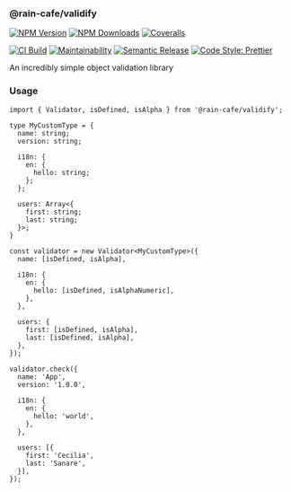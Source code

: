 ### @rain-cafe/validify

[![NPM Version][npm-version-image]][npm-url]
[![NPM Downloads][npm-downloads-image]][npm-url]
[![Coveralls][coveralls-image]][coveralls-url]

[![CI Build][github-actions-image]][github-actions-url]
[![Maintainability][maintainability-image]][maintainability-url]
[![Semantic Release][semantic-release-image]][semantic-release-url]
[![Code Style: Prettier][code-style-image]][code-style-url]

An incredibly simple object validation library

### Usage

```tsx
import { Validator, isDefined, isAlpha } from '@rain-cafe/validify';

type MyCustomType = {
  name: string;
  version: string;

  i18n: {
    en: {
      hello: string;
    };
  };

  users: Array<{
    first: string;
    last: string;
  }>;
}

const validator = new Validator<MyCustomType>({
  name: [isDefined, isAlpha],
  
  i18n: {
    en: {
      hello: [isDefined, isAlphaNumeric],
    },
  },

  users: {
    first: [isDefined, isAlpha],
    last: [isDefined, isAlpha],
  },
});

validator.check({
  name: 'App',
  version: '1.0.0',

  i18n: {
    en: {
      hello: 'world',
    },
  },

  users: [{
    first: 'Cecilia',
    last: 'Sanare',
  }],
});
```

[npm-version-image]: https://img.shields.io/npm/v/@rain-cafe/validify.svg
[npm-downloads-image]: https://img.shields.io/npm/dm/@rain-cafe/validify.svg
[npm-url]: https://npmjs.org/package/@rain-cafe/validify
[github-actions-image]: https://img.shields.io/github/actions/workflow/status/rain-cafe/validify/ci.yml?event=push
[github-actions-url]: https://github.com/rain-cafe/validify/actions/workflows/ci.yml?query=branch%3Amain
[coveralls-image]: https://img.shields.io/coveralls/rain-cafe/validify.svg
[coveralls-url]: https://coveralls.io/github/rain-cafe/validify?branch=main
[code-style-image]: https://img.shields.io/badge/code%20style-prettier-ff69b4.svg
[code-style-url]: https://prettier.io
[maintainability-image]: https://img.shields.io/codeclimate/maintainability/rain-cafe/refreshly
[maintainability-url]: https://codeclimate.com/github/rain-cafe/refreshly/maintainability
[semantic-release-url]: https://github.com/semantic-release/semantic-release
[semantic-release-image]: https://img.shields.io/badge/%F0%9F%93%A6%F0%9F%9A%80-semantic--release-e10079
